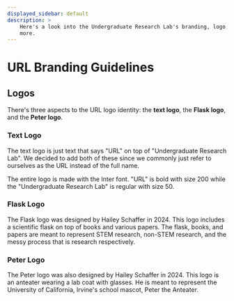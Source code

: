 ```yaml
---
displayed_sidebar: default
description: >
    Here's a look into the Undergraduate Research Lab's branding, logo, and
    more.
---
```

# URL Branding Guidelines

## Logos

There's three aspects to the URL logo identity: the **text logo**, the **Flask
logo**, and the **Peter logo**.

### Text Logo

The text logo is just text that says "URL" on top of "Undergraduate Research
Lab". We decided to add both of these since we commonly just refer to ourselves
as the URL instead of the full name.

The entire logo is made with the Inter font. "URL" is bold with size 200 while
the "Undergraduate Research Lab" is regular with size 50.

### Flask Logo

The Flask logo was designed by Hailey Schaffer in 2024. This logo includes a
scientific flask on top of books and various papers. The flask, books, and
papers are meant to represent STEM research, non-STEM research, and the messy
process that is research respectively.

### Peter Logo

The Peter logo  was also designed by Hailey Schaffer in 2024. This logo is an
anteater wearing a lab coat with glasses. He is meant to represent the
University of California, Irvine's school mascot, Peter the Anteater.
